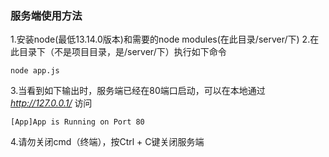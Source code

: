 ### 服务端使用方法
1.安装node(最低13.14.0版本)和需要的node modules(在此目录/server/下)
2.在此目录下（不是项目目录，是/server/下）执行如下命令
```
node app.js
```
3.当看到如下输出时，服务端已经在80端口启动，可以在本地通过 *http://127.0.0.1/* 访问
```
[App]App is Running on Port 80
```
4.请勿关闭cmd（终端），按Ctrl + C键关闭服务端
